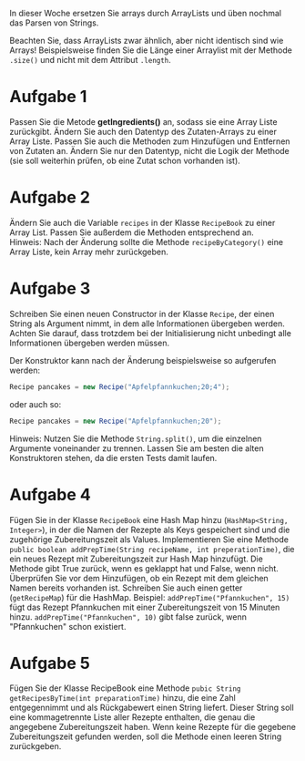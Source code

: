 In dieser Woche ersetzen Sie arrays durch ArrayLists und üben nochmal das Parsen von Strings.

Beachten Sie, dass ArrayLists zwar ähnlich, aber nicht identisch sind wie Arrays! Beispielsweise finden Sie die Länge einer Arraylist mit der Methode `.size()` und nicht mit dem Attribut `.length`.

# Aufgabe 1

Passen Sie die Metode **getIngredients()** an, sodass sie eine Array Liste zurückgibt. Ändern Sie auch den Datentyp des Zutaten-Arrays zu einer Array Liste. 
Passen Sie auch die Methoden zum Hinzufügen und Entfernen von Zutaten an. Ändern Sie nur den Datentyp, nicht die Logik der Methode (sie soll weiterhin prüfen, ob eine Zutat schon vorhanden ist).

# Aufgabe 2

Ändern Sie auch die Variable `recipes` in der Klasse `RecipeBook` zu einer Array List. Passen Sie außerdem die Methoden entsprechend an.  
Hinweis: Nach der Änderung sollte die Methode `recipeByCategory()` eine Array Liste, kein Array mehr zurückgeben.

# Aufgabe 3

Schreiben Sie einen neuen Constructor in der Klasse `Recipe`, der einen String als Argument nimmt, in dem alle Informationen übergeben werden. Achten Sie darauf, dass trotzdem bei der Initialisierung nicht unbedingt alle Informationen übergeben werden müssen. 

Der Konstruktor kann nach der Änderung beispielsweise so aufgerufen werden:
```java
Recipe pancakes = new Recipe("Apfelpfannkuchen;20;4");
```
oder auch so:
```java
Recipe pancakes = new Recipe("Apfelpfannkuchen;20");
```
Hinweis: Nutzen Sie die Methode `String.split()`, um die einzelnen Argumente voneinander zu trennen. 
Lassen Sie am besten die alten Konstruktoren stehen, da die ersten Tests damit laufen. 

# Aufgabe 4

Fügen Sie in der Klasse `RecipeBook` eine Hash Map hinzu (`HashMap<String, Integer>`), in der die Namen der Rezepte als Keys gespeichert sind und die zugehörige Zubereitungszeit als Values. Implementieren Sie eine Methode `public boolean addPrepTime(String recipeName, int preperationTime)`, die ein neues Rezept mit Zubereitungszeit zur Hash Map hinzufügt. Die Methode gibt True zurück, wenn es geklappt hat und False, wenn nicht. Überprüfen Sie vor dem Hinzufügen, ob ein Rezept mit dem gleichen Namen bereits vorhanden ist.
Schreiben Sie auch einen getter (`getRecipeMap`) für die HashMap.
Beispiel: `addPrepTime("Pfannkuchen", 15)` fügt das Rezept Pfannkuchen mit einer Zubereitungszeit von 15 Minuten hinzu. `addPrepTime("Pfannkuchen", 10)` gibt false zurück, wenn "Pfannkuchen" schon existiert. 

# Aufgabe 5

Fügen Sie der Klasse RecipeBook eine Methode `pubic String getRecipesByTime(int preparationTime)` hinzu, die eine Zahl entgegennimmt und als Rückgabewert einen String liefert. Dieser String soll eine kommagetrennte Liste aller Rezepte enthalten, die genau die angegebene Zubereitungszeit haben. Wenn keine Rezepte für die gegebene Zubereitungszeit gefunden werden, soll die Methode einen leeren String zurückgeben.